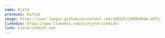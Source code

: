 ```yaml
---
name: Kjeld
pronouns: he/him
image: https://user-images.githubusercontent.com/188915/208905044-a6f520a6-6dfd-4f5b-af95-7b757a8eb986.png
linkedin: https://www.linkedin.com/in/kjeld-schmidt/
link: kjeld-schmidt.com
---
```

